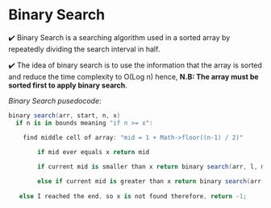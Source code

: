 # Binary Search

:heavy_check_mark: Binary Search is a searching algorithm used in a sorted array by repeatedly dividing the search interval in half.

:heavy_check_mark: The idea of binary search is to use the information that the array is sorted and reduce the time complexity to O(Log n)
hence, <b> N.B: The array must be sorted first to apply binary search</b>.

_Binary Search pusedocode_:
```cs
binary search(arr, start, n, x)
  if n is in bounds meaning "if n >= x":

	find middle cell of array: "mid = 1 + Math->floor((n-1) / 2)"
        
        if mid ever equals x return mid

        if current mid is smaller than x return binary search(arr, l, mid - 1, x)

        else if current mid is greater than x return binary search(arr, mid + 1, r, x)
   
   else I reached the end, so x is not found therefore, return -1;
```